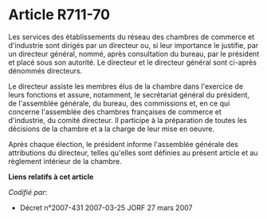 # Article R711-70

Les services des établissements du réseau des chambres de commerce et d'industrie sont dirigés par un directeur ou, si leur
importance le justifie, par un directeur général, nommé, après consultation du bureau, par le président et placé sous son
autorité. Le directeur et le directeur général sont ci-après dénommés directeurs.

Le directeur assiste les membres élus de la chambre dans l'exercice de leurs fonctions et assure, notamment, le secrétariat
général du président, de l'assemblée générale, du bureau, des commissions et, en ce qui concerne l'assemblée des chambres
françaises de commerce et d'industrie, du comité directeur. Il participe à la préparation de toutes les décisions de la
chambre et a la charge de leur mise en oeuvre.

Après chaque élection, le président informe l'assemblée générale des attributions du directeur, telles qu'elles sont définies
au présent article et au règlement intérieur de la chambre.

**Liens relatifs à cet article**

_Codifié par_:

  - Décret n°2007-431 2007-03-25 JORF 27 mars 2007
